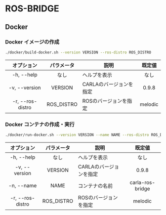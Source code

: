 # ROS-BRIDGE

## Docker

### Docker イメージの作成
```bash
./docker/build-docker.sh --version VERSION --ros-distro ROS_DISTRO
```
|オプション      |パラメータ |説明                   |既定値 |
|:--------------:|:---------:|-----------------------|:-----:|
|-h, --help      |なし       |ヘルプを表示           |なし   |
|-v, --version   |VERSION    |CARLAのバージョンを指定|0.9.8  |
|-r, --ros-distro|ROS_DISTRO |ROSのバージョンを指定  |melodic|

### Docker コンテナの作成・実行
```bash
./docker/run-docker.sh --version VERSION --name NAME --ros-distro ROS_DISTRO
```
|オプション      |パラメータ |説明                   |既定値          |
|:--------------:|:---------:|-----------------------|:--------------:|
|-h, --help      |なし       |ヘルプを表示           |なし            |
|-v, --version   |VERSION    |CARLAのバージョンを指定|0.9.8           |
|-n, --name      |NAME       |コンテナの名前         |carla-ros-bridge|
|-r, --ros-distro|ROS_DISTRO |ROSのバージョンを指定  |melodic         |
